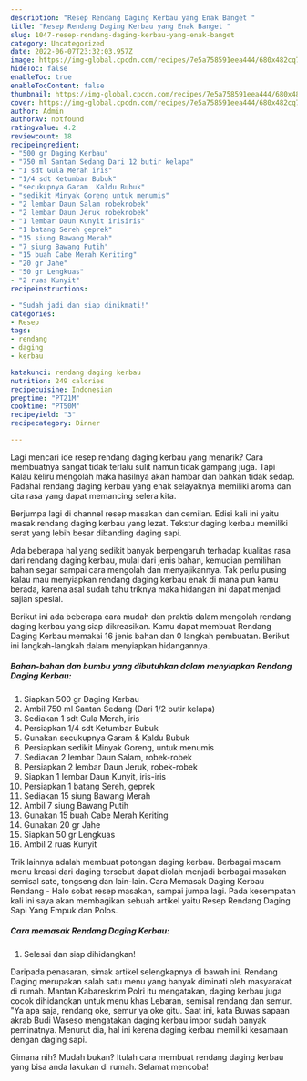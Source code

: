 ```yaml
---
description: "Resep Rendang Daging Kerbau yang Enak Banget "
title: "Resep Rendang Daging Kerbau yang Enak Banget "
slug: 1047-resep-rendang-daging-kerbau-yang-enak-banget
category: Uncategorized
date: 2022-06-07T23:32:03.957Z
image: https://img-global.cpcdn.com/recipes/7e5a758591eea444/680x482cq70/rendang-daging-kerbau-foto-resep-utama.jpg
hideToc: false
enableToc: true
enableTocContent: false
thumbnail: https://img-global.cpcdn.com/recipes/7e5a758591eea444/680x482cq70/rendang-daging-kerbau-foto-resep-utama.jpg
cover: https://img-global.cpcdn.com/recipes/7e5a758591eea444/680x482cq70/rendang-daging-kerbau-foto-resep-utama.jpg
author: Admin
authorAv: notfound
ratingvalue: 4.2
reviewcount: 18
recipeingredient:
- "500 gr Daging Kerbau"
- "750 ml Santan Sedang Dari 12 butir kelapa"
- "1 sdt Gula Merah iris"
- "1/4 sdt Ketumbar Bubuk"
- "secukupnya Garam  Kaldu Bubuk"
- "sedikit Minyak Goreng untuk menumis"
- "2 lembar Daun Salam robekrobek"
- "2 lembar Daun Jeruk robekrobek"
- "1 lembar Daun Kunyit irisiris"
- "1 batang Sereh geprek"
- "15 siung Bawang Merah"
- "7 siung Bawang Putih"
- "15 buah Cabe Merah Keriting"
- "20 gr Jahe"
- "50 gr Lengkuas"
- "2 ruas Kunyit"
recipeinstructions:

- "Sudah jadi dan siap dinikmati!"
categories:
- Resep
tags:
- rendang
- daging
- kerbau

katakunci: rendang daging kerbau 
nutrition: 249 calories
recipecuisine: Indonesian
preptime: "PT21M"
cooktime: "PT50M"
recipeyield: "3"
recipecategory: Dinner

---
```



Lagi mencari ide resep rendang daging kerbau yang menarik? Cara membuatnya sangat tidak terlalu sulit namun tidak gampang juga. Tapi Kalau keliru mengolah maka hasilnya akan hambar dan bahkan tidak sedap. Padahal rendang daging kerbau yang enak selayaknya memiliki aroma dan cita rasa yang dapat memancing selera kita.


Berjumpa lagi di channel resep masakan dan cemilan. Edisi kali ini yaitu masak rendang daging kerbau yang lezat. Tekstur daging kerbau memiliki serat yang lebih besar dibanding daging sapi.

Ada beberapa hal yang sedikit banyak berpengaruh terhadap kualitas rasa dari rendang daging kerbau, mulai dari jenis bahan, kemudian pemilihan bahan segar sampai cara mengolah dan menyajikannya. Tak perlu pusing kalau mau menyiapkan rendang daging kerbau enak di mana pun kamu berada, karena asal sudah tahu triknya maka hidangan ini dapat menjadi sajian spesial.


Berikut ini ada beberapa cara mudah dan praktis dalam mengolah rendang daging kerbau yang siap dikreasikan. Kamu dapat membuat Rendang Daging Kerbau memakai 16 jenis bahan dan 0 langkah pembuatan. Berikut ini langkah-langkah dalam menyiapkan hidangannya.

<!--inarticleads1-->

##### Bahan-bahan dan bumbu yang dibutuhkan dalam menyiapkan Rendang Daging Kerbau:

1. Siapkan 500 gr Daging Kerbau
1. Ambil 750 ml Santan Sedang (Dari 1/2 butir kelapa)
1. Sediakan 1 sdt Gula Merah, iris
1. Persiapkan 1/4 sdt Ketumbar Bubuk
1. Gunakan secukupnya Garam &amp; Kaldu Bubuk
1. Persiapkan sedikit Minyak Goreng, untuk menumis
1. Sediakan 2 lembar Daun Salam, robek-robek
1. Persiapkan 2 lembar Daun Jeruk, robek-robek
1. Siapkan 1 lembar Daun Kunyit, iris-iris
1. Persiapkan 1 batang Sereh, geprek
1. Sediakan 15 siung Bawang Merah
1. Ambil 7 siung Bawang Putih
1. Gunakan 15 buah Cabe Merah Keriting
1. Gunakan 20 gr Jahe
1. Siapkan 50 gr Lengkuas
1. Ambil 2 ruas Kunyit


Trik lainnya adalah membuat potongan daging kerbau. Berbagai macam menu kreasi dari daging tersebut dapat diolah menjadi berbagai masakan semisal sate, tongseng dan lain-lain. Cara Memasak Daging Kerbau Rendang - Halo sobat resep masakan, sampai jumpa lagi. Pada kesempatan kali ini saya akan membagikan sebuah artikel yaitu Resep Rendang Daging Sapi Yang Empuk dan Polos. 

<!--inarticleads2-->

##### Cara memasak Rendang Daging Kerbau:


1. Selesai dan siap dihidangkan!

Daripada penasaran, simak artikel selengkapnya di bawah ini. Rendang Daging merupakan salah satu menu yang banyak diminati oleh masyarakat di rumah. Mantan Kabareskrim Polri itu mengatakan, daging kerbau juga cocok dihidangkan untuk menu khas Lebaran, semisal rendang dan semur. &#34;Ya apa saja, rendang oke, semur ya oke gitu. Saat ini, kata Buwas sapaan akrab Budi Waseso mengatakan daging kerbau impor sudah banyak peminatnya. Menurut dia, hal ini kerena daging kerbau memiliki kesamaan dengan daging sapi. 

Gimana nih? Mudah bukan? Itulah cara membuat rendang daging kerbau yang bisa anda lakukan di rumah. Selamat mencoba!
